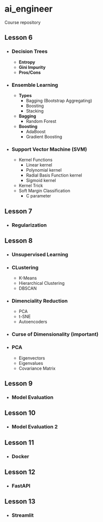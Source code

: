 # ai_engineer
Course repository

## **Lesson 6**
* ### Decision Trees
  * **Entropy**
  * **Gini Impurity**
  * **Pros/Cons**
* ### Ensemble Learning
  * **Types**
    * Bagging (Bootstrap Aggregating)
    * Boosting
    * Stacking
  * **Bagging**
    * Random Forest
  * **Boosting**
    * AdaBoost
    * Gradient Boosting
* ### Support Vector Machine (SVM)
  * Kernel Functions
    * Linear kernel
    * Polynomial kernel
    * Radial Basis Function kernel
    * Sigmoid kernel  
  * Kernel Trick
  * Soft Margin Classification
    * C parameter
 
## **Lesson 7**
* ### Regularization

## **Lesson 8**
* ### Unsupervised Learning
* ### CLustering
  * K-Means
  * Hierarchical Clustering
  * DBSCAN
* ### Dimenciality Reduction
  * PCA
  * t-SNE
  * Autoencoders
* ### Curse of Dimensionality (important)
* ### PCA
  * Eigenvectors
  * Eigenvalues
  * Covariance Matrix
 
## **Lesson 9**
* ### Model Evaluation

## **Lesson 10**
* ### Model Evaluation 2

## **Lesson 11**
* ### Docker

## **Lesson 12**
* ### FastAPI

## **Lesson 13**
* ### Streamlit
